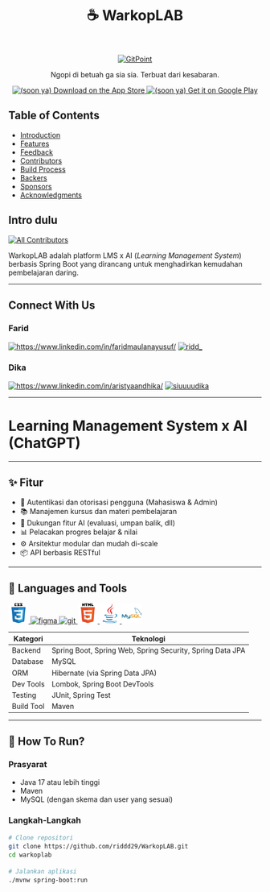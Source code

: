 <h1 align="center"> ☕ WarkopLAB </h1> <br>
<p align="center">
  <a href="https://gitpoint.co/">
    <img alt="GitPoint" title="GitPoint" src="http://i.imgur.com/VShxJHs.png" width="450">
  </a>
</p>

<p align="center">
  Ngopi di betuah ga sia sia. Terbuat dari kesabaran.
</p>

<p align="center">
  <a href="">
    <img alt="(soon ya) Download on the App Store" title="App Store" src="http://i.imgur.com/0n2zqHD.png" width="140">
  </a>
  <a href="">
    <img alt="(soon ya) Get it on Google Play" title="Google Play" src="http://i.imgur.com/mtGRPuM.png" width="140">
  </a>
</p>

## Table of Contents

- [Introduction](#introduction)
- [Features](#features)
- [Feedback](#feedback)
- [Contributors](#contributors)
- [Build Process](#build-process)
- [Backers](#backers-)
- [Sponsors](#sponsors-)
- [Acknowledgments](#acknowledgments)

## Intro dulu

[![All Contributors](https://img.shields.io/badge/all_contributors-73-orange.svg?style=flat-square)](./CONTRIBUTORS.md)

WarkopLAB adalah platform LMS x AI (_Learning Management System_) berbasis Spring Boot yang dirancang untuk menghadirkan kemudahan pembelajaran daring.

---


## Connect With Us
### Farid
<a href="https://linkedin.com/in/faridmaulanayusuf/" target="blank"><img align="center" src="https://raw.githubusercontent.com/rahuldkjain/github-profile-readme-generator/master/src/images/icons/Social/linked-in-alt.svg" alt="https://www.linkedin.com/in/faridmaulanayusuf/" height="30" width="40" /></a>
<a href="https://instagram.com/ridd_" target="blank"><img align="center" src="https://raw.githubusercontent.com/rahuldkjain/github-profile-readme-generator/master/src/images/icons/Social/instagram.svg" alt="ridd_" height="30" width="40" /></a>
### Dika
<a href="https://linkedin.com/in/aristyaandhika/" target="blank"><img align="center" src="https://raw.githubusercontent.com/rahuldkjain/github-profile-readme-generator/master/src/images/icons/Social/linked-in-alt.svg" alt="https://www.linkedin.com/in/aristyaandhika/" height="30" width="40" /></a>
<a href="https://instagram.com/siuuuudika" target="blank"><img align="center" src="https://raw.githubusercontent.com/rahuldkjain/github-profile-readme-generator/master/src/images/icons/Social/instagram.svg" alt="siuuuudika" height="30" width="40" /></a>

---

# Learning Management System x AI (ChatGPT)

---
## ✨ Fitur

- 🔐 Autentikasi dan otorisasi pengguna (Mahasiswa & Admin)
- 📚 Manajemen kursus dan materi pembelajaran
- 🧠 Dukungan fitur AI (evaluasi, umpan balik, dll)
- 📊 Pelacakan progres belajar & nilai
- ⚙️ Arsitektur modular dan mudah di-scale
- 📦 API berbasis RESTful

---

## 🧱 Languages and Tools
<p align="left"> <a href="https://www.w3schools.com/css/" target="_blank" rel="noreferrer"> <img src="https://raw.githubusercontent.com/devicons/devicon/master/icons/css3/css3-original-wordmark.svg" alt="css3" width="40" height="40"/> </a> <a href="https://www.figma.com/" target="_blank" rel="noreferrer"> <img src="https://www.vectorlogo.zone/logos/figma/figma-icon.svg" alt="figma" width="40" height="40"/> </a> <a href="https://git-scm.com/" target="_blank" rel="noreferrer"> <img src="https://www.vectorlogo.zone/logos/git-scm/git-scm-icon.svg" alt="git" width="40" height="40"/> </a> <a href="https://www.w3.org/html/" target="_blank" rel="noreferrer"> <img src="https://raw.githubusercontent.com/devicons/devicon/master/icons/html5/html5-original-wordmark.svg" alt="html5" width="40" height="40"/> </a> <a href="https://www.java.com" target="_blank" rel="noreferrer"> <img src="https://raw.githubusercontent.com/devicons/devicon/master/icons/java/java-original.svg" alt="java" width="40" height="40"/> </a> <a href="https://www.mysql.com/" target="_blank" rel="noreferrer"> <img src="https://raw.githubusercontent.com/devicons/devicon/master/icons/mysql/mysql-original-wordmark.svg" alt="mysql" width="40" height="40"/> </a> </p> 

| Kategori        | Teknologi                         |
|----------------|-----------------------------------|
| Backend         | Spring Boot, Spring Web, Spring Security, Spring Data JPA |
| Database        | MySQL                             | 
| ORM             | Hibernate (via Spring Data JPA)   |
| Dev Tools       | Lombok, Spring Boot DevTools      |
| Testing         | JUnit, Spring Test                |
| Build Tool      | Maven                             |

---

## 🚀 How To Run?

### Prasyarat
- Java 17 atau lebih tinggi
- Maven
- MySQL (dengan skema dan user yang sesuai)

### Langkah-Langkah

```bash
# Clone repositori
git clone https://github.com/riddd29/WarkopLAB.git
cd warkoplab

# Jalankan aplikasi
./mvnw spring-boot:run
